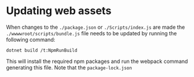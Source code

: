 # Updating web assets

When changes to the `./package.json` or `./Scripts/index.js` are made the `./wwwwroot/scripts/bundle.js` file needs to be updated by running the following command:

```console
dotnet build /t:NpmRunBuild
```

This will install the required npm packages and run the webpack command generating this file.
Note that the `package-lock.json`
